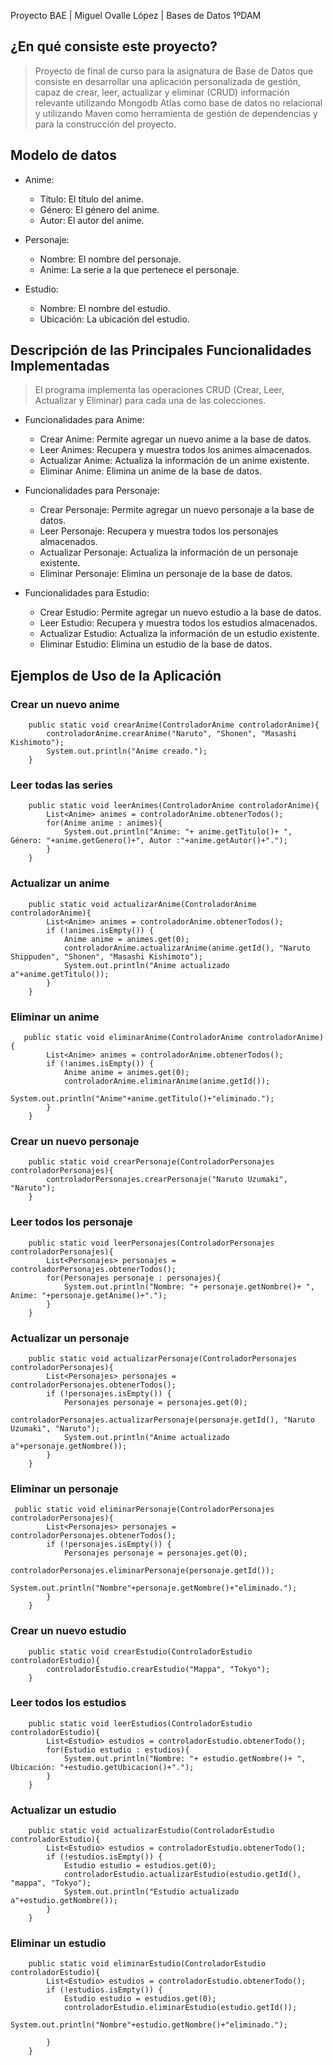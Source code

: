 <div align = “justify">

Proyecto BAE | Miguel Ovalle López | Bases de Datos 1ºDAM

## ¿En qué consiste este proyecto?
>Proyecto de final de curso para la asignatura de Base de Datos que consiste en desarrollar una aplicación personalizada de gestión, capaz de crear, leer, actualizar y eliminar (CRUD) información relevante utilizando Mongodb Atlas como base de datos no relacional y utilizando Maven como herramienta de gestión de dependencias y para la construcción del proyecto.

## Modelo de datos

- Anime:
  - Título: El título del anime.
  - Género: El género del anime.
  - Autor:  El autor del anime.

- Personaje:
  - Nombre: El nombre del personaje.
  - Anime: La serie a la que pertenece el personaje.

- Estudio:
  - Nombre: El nombre del estudio.
  - Ubicación: La ubicación del estudio.

## Descripción de las Principales Funcionalidades Implementadas
>El programa implementa las operaciones CRUD (Crear, Leer, Actualizar y Eliminar) para cada una de las colecciones.

- Funcionalidades para Anime:
  - Crear Anime: Permite agregar un nuevo anime a la base de datos.
  - Leer Animes: Recupera y muestra todos los animes almacenados.
  - Actualizar Anime: Actualiza la información de un anime existente.
  - Eliminar Anime: Elimina un anime de la base de datos.
    
- Funcionalidades para Personaje:
  - Crear Personaje: Permite agregar un nuevo personaje a la base de datos.
  - Leer Personaje: Recupera y muestra todos los personajes almacenados.
  - Actualizar Personaje: Actualiza la información de un personaje existente.
  - Eliminar Personaje: Elimina un personaje de la base de datos.
    
- Funcionalidades para Estudio:
  - Crear Estudio: Permite agregar un nuevo estudio a la base de datos.
  - Leer Estudio: Recupera y muestra todos los estudios almacenados.
  - Actualizar Estudio: Actualiza la información de un estudio existente.
  - Eliminar Estudio: Elimina un estudio de la base de datos.

 ## Ejemplos de Uso de la Aplicación

### Crear un nuevo anime

```
    public static void crearAnime(ControladorAnime controladorAnime){
        controladorAnime.crearAnime("Naruto", "Shonen", "Masashi Kishimoto");
        System.out.println("Anime creado.");
    }
```

### Leer todas las series

```
    public static void leerAnimes(ControladorAnime controladorAnime){
        List<Anime> animes = controladorAnime.obtenerTodos();
        for(Anime anime : animes){
            System.out.println("Anime: "+ anime.getTitulo()+ ", Género: "+anime.getGenero()+", Autor :"+anime.getAutor()+".");
        }
    }
```

### Actualizar un anime

```
    public static void actualizarAnime(ControladorAnime controladorAnime){
        List<Anime> animes = controladorAnime.obtenerTodos();
        if (!animes.isEmpty()) {
            Anime anime = animes.get(0);
            controladorAnime.actualizarAnime(anime.getId(), "Naruto Shippuden", "Shonen", "Masashi Kishimoto");
            System.out.println("Anime actualizado a"+anime.getTitulo());
        }
    }
```

### Eliminar un anime

```
   public static void eliminarAnime(ControladorAnime controladorAnime){
        List<Anime> animes = controladorAnime.obtenerTodos();
        if (!animes.isEmpty()) {
            Anime anime = animes.get(0);
            controladorAnime.eliminarAnime(anime.getId());
            System.out.println("Anime"+anime.getTitulo()+"eliminado.");
        }
    }
```

### Crear un nuevo personaje

```
    public static void crearPersonaje(ControladorPersonajes controladorPersonajes){
        controladorPersonajes.crearPersonaje("Naruto Uzumaki", "Naruto");
    }
```

### Leer todos los personaje

```
    public static void leerPersonajes(ControladorPersonajes controladorPersonajes){
        List<Personajes> personajes = controladorPersonajes.obtenerTodos();
        for(Personajes personaje : personajes){
            System.out.println("Nombre: "+ personaje.getNombre()+ ", Anime: "+personaje.getAnime()+".");
        }  
    }
```

### Actualizar un personaje

```
    public static void actualizarPersonaje(ControladorPersonajes controladorPersonajes){
        List<Personajes> personajes = controladorPersonajes.obtenerTodos();
        if (!personajes.isEmpty()) {
            Personajes personaje = personajes.get(0);
            controladorPersonajes.actualizarPersonaje(personaje.getId(), "Naruto Uzumaki", "Naruto");
            System.out.println("Anime actualizado a"+personaje.getNombre());
        }
    }
```

### Eliminar un personaje

```
 public static void eliminarPersonaje(ControladorPersonajes controladorPersonajes){
        List<Personajes> personajes = controladorPersonajes.obtenerTodos();
        if (!personajes.isEmpty()) {
            Personajes personaje = personajes.get(0);
            controladorPersonajes.eliminarPersonaje(personaje.getId());
            System.out.println("Nombre"+personaje.getNombre()+"eliminado.");
        }
    }

```

### Crear un nuevo estudio

```
    public static void crearEstudio(ControladorEstudio controladorEstudio){
        controladorEstudio.crearEstudio("Mappa", "Tokyo");
    }
```

### Leer todos los estudios

```
    public static void leerEstudios(ControladorEstudio controladorEstudio){
        List<Estudio> estudios = controladorEstudio.obtenerTodo();
        for(Estudio estudio : estudios){
            System.out.println("Nombre: "+ estudio.getNombre()+ ", Ubicación: "+estudio.getUbicacion()+".");
        } 
    }
```

### Actualizar un estudio

```
    public static void actualizarEstudio(ControladorEstudio controladorEstudio){
        List<Estudio> estudios = controladorEstudio.obtenerTodo();
        if (!estudios.isEmpty()) {
            Estudio estudio = estudios.get(0);
            controladorEstudio.actualizarEstudio(estudio.getId(), "mappa", "Tokyo");
            System.out.println("Estudio actualizado a"+estudio.getNombre());
        }
    }
```

### Eliminar un estudio

```
    public static void eliminarEstudio(ControladorEstudio controladorEstudio){
        List<Estudio> estudios = controladorEstudio.obtenerTodo();
        if (!estudios.isEmpty()) {
            Estudio estudio = estudios.get(0);
            controladorEstudio.eliminarEstudio(estudio.getId());
            System.out.println("Nombre"+estudio.getNombre()+"eliminado.");
            
        }
    }
```


  
</div>
